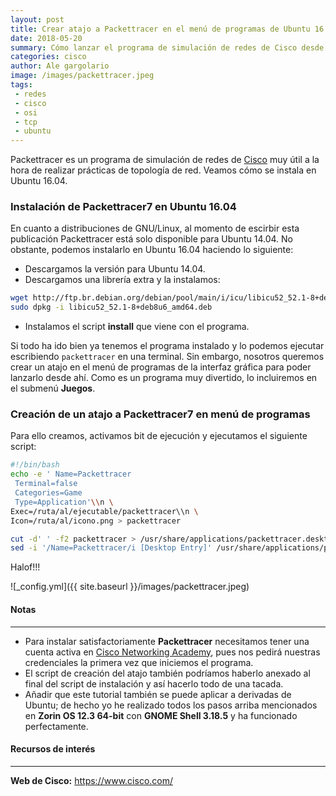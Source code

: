 ```yaml
---
layout: post
title: Crear atajo a Packettracer en el menú de programas de Ubuntu 16.04
date: 2018-05-20
summary: Cómo lanzar el programa de simulación de redes de Cisco desde la GUI de Ubuntu 16.04
categories: cisco 
author: Ale gargolario
image: /images/packettracer.jpeg
tags:
 - redes
 - cisco
 - osi
 - tcp
 - ubuntu
---
```


Packettracer es un programa de simulación de redes de [Cisco](https://www.cisco.com/) muy útil a la hora de realizar prácticas de topología de red.
Veamos cómo se instala en Ubuntu 16.04.

### Instalación de Packettracer7 en Ubuntu 16.04

En cuanto a distribuciones de GNU/Linux, al momento de escirbir esta publicación Packettracer está solo disponible para Ubuntu 14.04. No obstante, podemos instalarlo en Ubuntu 16.04 haciendo lo siguiente:

+ Descargamos la versión para Ubuntu 14.04.
+ Descargamos una librería extra y la instalamos:

```bash
wget http://ftp.br.debian.org/debian/pool/main/i/icu/libicu52_52.1-8+deb8u6_amd64.deb
sudo dpkg -i libicu52_52.1-8+deb8u6_amd64.deb
```
+ Instalamos el script **install** que viene con el programa.

Si todo ha ido bien ya tenemos el programa instalado y lo podemos ejecutar escribiendo `packettracer` en una terminal. Sin embargo, nosotros queremos crear un atajo en el menú de programas de la interfaz gráfica para poder lanzarlo desde ahí. Como es un programa muy divertido, lo incluiremos en el submenú **Juegos**.

### Creación de un atajo a Packettracer7 en menú de programas

Para ello creamos, activamos bit de ejecución y ejecutamos el siguiente script:

```bash
#!/bin/bash
echo -e ' Name=Packettracer
 Terminal=false
 Categories=Game
 Type=Application'\\n \
Exec=/ruta/al/ejecutable/packettracer\\n \
Icon=/ruta/al/icono.png > packettracer

cut -d' ' -f2 packettracer > /usr/share/applications/packettracer.desktop
sed -i '/Name=Packettracer/i [Desktop Entry]' /usr/share/applications/packettracer.desktop

```

Halof!!!

![_config.yml]({{ site.baseurl }}/images/packettracer.jpeg)


#### Notas
*** 
+ Para instalar satisfactoriamente **Packettracer** necesitamos tener una cuenta activa en [Cisco Networking Academy](https://www.netacad.com/), pues nos pedirá nuestras credenciales la primera vez que iniciemos el programa.
+ El script de creación del atajo también podríamos haberlo anexado al final del script de instalación y así hacerlo todo de una tacada.
+ Añadir que este tutorial también se puede aplicar a derivadas de Ubuntu; de hecho yo he realizado todos los pasos arriba mencionados en **Zorin OS 12.3 64-bit** con **GNOME Shell 3.18.5** y ha funcionado perfectamente.


#### Recursos de interés
*** 

**Web de Cisco:** <https://www.cisco.com/>

